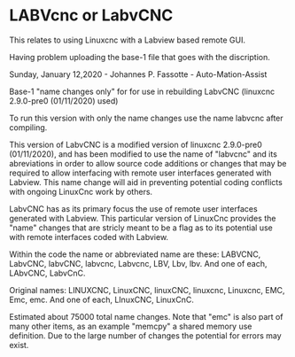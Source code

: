 # LABVcnc or LabvCNC 

This relates to using Linuxcnc with a Labview based remote GUI.

Having problem uploading the base-1 file that goes with the discription.

Sunday, January 12,2020 - Johannes P. Fassotte - Auto-Mation-Assist

Base-1 "name changes only" for for use in rebuilding
LabvCNC (linuxcnc 2.9.0-pre0 (01/11/2020) used)

To run this version with only the name changes use the name labvcnc after compiling.

This version of LabvCNC is a modified version of
linuxcnc 2.9.0-pre0 (01/11/2020), and has been modified to use the
name of "labvcnc" and its abreviations in order to allow source
code additions or changes that may be required to allow interfacing
with remote user interfaces generated with Labview. This name change
will aid in preventing potential coding conflicts with ongoing
LinuxCnc work by others.

LabvCNC has as its primary focus the use of remote user interfaces
generated with Labview. This particular version of LinuxCnc provides
the "name" changes that are stricly meant to be a flag as to its potential
use with remote interfaces coded with Labview.

Within the code the name or abbreviated name are these:
LABVCNC, LabvCNC, labvCNC, labvcnc, Labvcnc, LBV, Lbv, lbv.
And one of each, LAbvCNC, LabvCnC.

Original names:
LINUXCNC, LinuxCNC, linuxCNC, linuxcnc, Linuxcnc, EMC, Emc, emc.
And one of each, LInuxCNC, LinuxCnC.

Estimated about 75000 total name changes. Note that "emc"
is also part of many other items, as an example "memcpy" a shared
memory use definition. Due to the large number of changes the
potential for errors may exist. 
